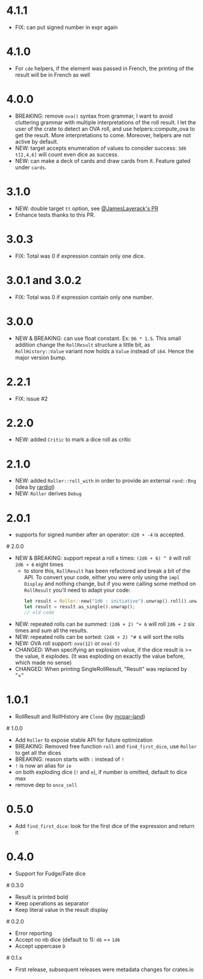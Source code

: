 # 4.1.1
- FIX: can put signed number in expr again

# 4.1.0
- For `cde` helpers, if the element was passed in French, the printing of the result will
  be in French as well

# 4.0.0
- BREAKING: remove `ova()` syntax from grammar, I want to avoid cluttering grammar with
  multiple interpretations of the roll result. I let the user of the crate to detect an
  OVA roll, and use helpers::compute_ova to get the result. More interpretations to come.
  Moreover, helpers are not active by default.
- NEW: target accepts enumeration of values to consider success: `3d6 t[2,4,6]` will count
  even dice as success.
- NEW: can make a deck of cards and draw cards from it. Feature gated under `cards`.

# 3.1.0
- NEW: double target `tt` option, see [@JamesLaverack's
  PR](https://github.com/Geobert/caith/pull/3)
- Enhance tests thanks to this PR.

# 3.0.3
- FIX: Total was 0 if expression contain only one dice.

# 3.0.1 and 3.0.2
- FIX: Total was 0 if expression contain only one number.

# 3.0.0
- NEW & BREAKING: can use float constant. Ex: `D6 * 1.5`. This small addition change the
  `RollResult` structure a little bit, as `RollHistory::Value` variant now holds a
  `Value` instead of `i64`. Hence the major version bump.

# 2.2.1
- FIX: issue #2

# 2.2.0
- NEW: added `Critic` to mark a dice roll as critic

# 2.1.0
- NEW: added `Roller::roll_with` in order to provide an external `rand::Rng` (idea by
  [rardiol](https://github.com/rardiol))
- NEW: `Roller` derives `Debug`

# 2.0.1
- supports for signed number after an operator: `d20 + -4` is accepted.

# 2.0.0
- NEW & BREAKING: support repeat a roll x times: `(2d6 + 6) ^ 8` will roll `2d6 + 6` eight times
    - to store this, `RollResult` has been refactored and break a bit of the API. To
      convert your code, either you were only using the `impl Display` and nothing change,
      but if you were calling some method on `RollResult` you'll need to adapt your code:
      ```rust
      let result = Roller::new("1d6 : initiative").unwrap().roll().unwrap();
      let result = result.as_single().unwrap();
      // old code
      ```
- NEW: repeated rolls can be summed: `(2d6 + 2) ^+ 6` will roll `2d6 + 2` six times and
  sum all the results.
- NEW: repeated rolls can be sorted: `(2d6 + 2) ^# 6` will sort the rolls
- NEW: OVA roll support: `ova(12)` or `ova(-5)`
- CHANGED: When specifying an explosion value, if the dice result is >= the value, it
  explodes. (It was exploding on exactly the value before, which made no sense)
- CHANGED: When printing SingleRollResult, "Result" was replaced by "="

# 1.0.1
- RollResult and RollHistory are `Clone` (by [mcpar-land](https://github.com/mcpar-land))

# 1.0.0
- Add `Roller` to expose stable API for future optimization
- BREAKING: Removed free function `roll` and `find_first_dice`, use `Roller` to get all the dices
- BREAKING: reason starts with `:` instead of `!` 
- `!` is now an alias for `ie`
- on both exploding dice (`!` and `e`), if number is omitted, default to dice max
- remove dep to `once_cell`

# 0.5.0
- Add `find_first_dice`: look for the first dice of the expression and return it

# 0.4.0
- Support for Fudge/Fate dice

# 0.3.0
- Result is printed bold
- Keep operations as separator
- Keep literal value in the result display

# 0.2.0
- Error reporting
- Accept no nb dice (default to 1): `d6` == `1d6`
- Accept uppercase `D`

# 0.1.x
- First release, subsequent releases were metadata changes for crates.io